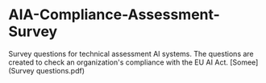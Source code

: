 # AIA-Compliance-Assessment-Survey
Survey questions for technical assessment AI systems. The questions are created to check an organization's compliance with the EU AI Act. 
[Somee](Survey questions.pdf)
